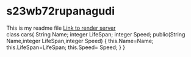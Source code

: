 # s23wb72rupanagudi
This is my readme file
[Link to render server](https://s23wb72rupanagudi.onrender.com)<br>
class cars{ String Name; integer LifeSpan; integer Speed; public(String Name,integer LifeSpan,integer Speed) { this.Name=Name; this.LifeSpan=LifeSpan; this.Speed= Speed; } }
